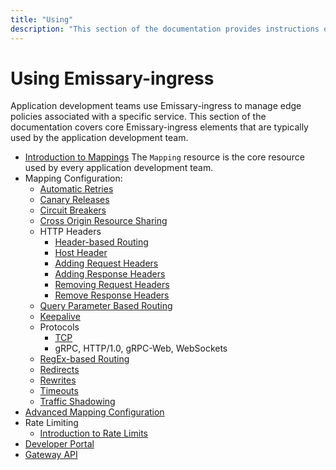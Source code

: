 ```yaml
---
title: "Using"
description: "This section of the documentation provides instructions on using Emissary-ingress"
---
```



# Using Emissary-ingress

Application development teams use Emissary-ingress to manage edge policies associated with a specific service. This section of the documentation covers core Emissary-ingress elements that are typically used by the application development team.

* [Introduction to Mappings](intro-mappings) The `Mapping` resource is the core resource used by every application development team.
* Mapping Configuration:
  * [Automatic Retries](retries)
  * [Canary Releases](canary)
  * [Circuit Breakers](circuit-breakers)
  * [Cross Origin Resource Sharing](cors)
  * HTTP Headers
    * [Header-based Routing](headers/headers)
    * [Host Header](headers/host)
    * [Adding Request Headers](headers/add-request-headers)
    * [Adding Response Headers](headers/add-response-headers)
    * [Removing Request Headers](headers/remove-request-headers)
    * [Remove Response Headers](headers/remove-response-headers)
  * [Query Parameter Based Routing](query-parameters)
  * [Keepalive](keepalive)
  * Protocols
    * [TCP](tcpmappings)
    * gRPC, HTTP/1.0, gRPC-Web, WebSockets
  * [RegEx-based Routing](prefix-regex)
  * [Redirects](redirects)
  * [Rewrites](rewrites)
  * [Timeouts](timeouts)
  * [Traffic Shadowing](shadowing)
* [Advanced Mapping Configuration](mappings)
* Rate Limiting
  * [Introduction to Rate Limits](rate-limits/)
* [Developer Portal](../../tutorials/dev-portal-tutorial)
* [Gateway API](gateway-api)
